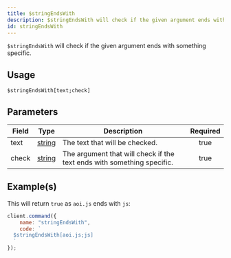 ```yaml
---
title: $stringEndsWith
description: $stringEndsWith will check if the given argument ends with something specific.
id: stringEndsWith
---
```


`$stringEndsWith` will check if the given argument ends with something specific.

## Usage

```aoi
$stringEndsWith[text;check]
```

## Parameters

| Field | Type                                                                                              | Description                                                            | Required |
| ----- | ------------------------------------------------------------------------------------------------- | ---------------------------------------------------------------------- | :------: |
| text  | [string](https://developer.mozilla.org/en-US/docs/Web/JavaScript/Reference/Global_Objects/String) | The text that will be checked.                                         |   true   |
| check | [string](https://developer.mozilla.org/en-US/docs/Web/JavaScript/Reference/Global_Objects/String) | The argument that will check if the text ends with something specific. |   true   |

## Example(s)

This will return `true` as `aoi.js` ends with `js`:

```javascript
client.command({
    name: "stringEndsWith",
    code: `
  $stringEndsWith[aoi.js;js]
  `
});
```

